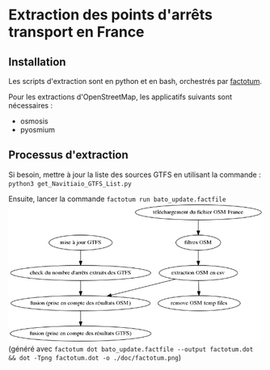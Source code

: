 # Extraction des points d'arrêts transport en France

## Installation
Les scripts d'extraction sont en python et en bash, orchestrés par [factotum](https://github.com/snowplow/factotum).

Pour les extractions d'OpenStreetMap, les applicatifs suivants sont nécessaires :
* osmosis
* pyosmium

## Processus d'extraction
Si besoin, mettre à jour la liste des sources GTFS en utilisant la commande :
`python3 get_Navitiaio_GTFS_List.py`

Ensuite, lancer la commande `factotum run bato_update.factfile`
![processus d'extraction des données](doc/factotum.png)
(généré avec `factotum dot bato_update.factfile --output factotum.dot && dot -Tpng factotum.dot -o ./doc/factotum.png`)
